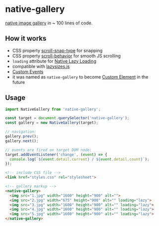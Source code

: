 # native-gallery

[native image gallery](https://bravecow.github.io/native-gallery/example/) in ~ 100 lines of code.

## How it works

* CSS property [scroll-snap-type](https://developer.mozilla.org/en-US/docs/Web/CSS/scroll-snap-type) for snapping
* CSS property [scroll-behavior](https://developer.mozilla.org/en-US/docs/Web/CSS/scroll-behavior) for smooth JS scrolling
* `loading` attribute for [Native Lazy Loading](https://web.dev/native-lazy-loading/)
* compatible with [lazysizes.js](https://github.com/aFarkas/lazysizes)
* [Custom Events](https://developer.mozilla.org/en-US/docs/Web/Web_Components/Using_custom_elements)
* it was named as `native-gallery` to become [Custom Element](https://developer.mozilla.org/en-US/docs/Web/Web_Components/Using_custom_elements) in the future

## Usage 

```javascript
import NativeGallery from 'native-gallery';

const target = document.querySelector('native-gallery');
const gallery = new NativeGallery(target);

// navigation:
gallery.prev();
gallery.next();

// events are fired on target DOM node:
target.addEventListener('change', (event) => {
  console.log(`${event.detail.current} / ${event.detail.count}`);
});
```

```html
<!-- include CSS file -->
<link href="styles.css" rel="stylesheet">

<!-- gallery markup -->
<native-gallery>
  <img src="1.jpg" width="1600" height="900" alt="">
  <img src="2.jpg" width="675" height="900" alt="" loading="lazy">
  <img src="3.jpg" width="1600" height="900" alt="" loading="lazy">
  <img src="4.jpg" width="1600" height="900" alt="" loading="lazy">
  <img src="5.jpg" width="1600" height="900" alt="" loading="lazy">
</native-gallery>
```
